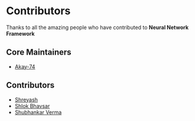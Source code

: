 # Contributors

Thanks to all the amazing people who have contributed to **Neural Network Framework**

## Core Maintainers
- [Akay-74](https://github.com/Akay-74)

## Contributors
- [Shreyash ](https://github.com/ShreyashChaurasia)
- [Shlok Bhavsar ](https://github.com/ShlokBhavsar-2005)
- [Shubhankar Verma ](https://github.com/seleron623-cell)